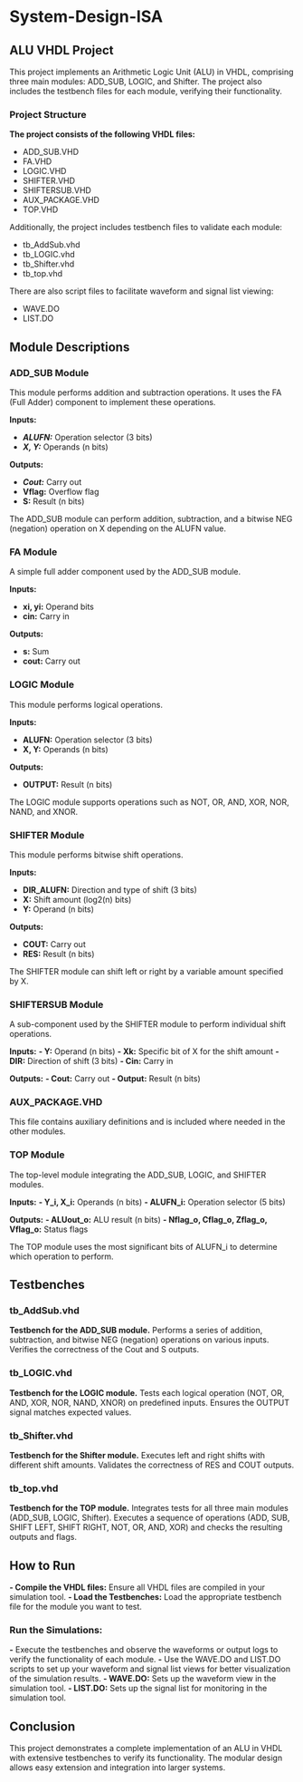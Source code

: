 # System-Design-ISA
## ALU VHDL Project
This project implements an Arithmetic Logic Unit (ALU) in VHDL, comprising three main modules: ADD_SUB, LOGIC, and Shifter. The project also includes the testbench files for each module, verifying their functionality.

### Project Structure
**The project consists of the following VHDL files:**
- ADD_SUB.VHD
- FA.VHD
- LOGIC.VHD
- SHIFTER.VHD
- SHIFTERSUB.VHD
- AUX_PACKAGE.VHD
- TOP.VHD

Additionally, the project includes testbench files to validate each module:

- tb_AddSub.vhd
- tb_LOGIC.vhd
- tb_Shifter.vhd
- tb_top.vhd
  
There are also script files to facilitate waveform and signal list viewing:

- WAVE.DO
- LIST.DO


## Module Descriptions
### ADD_SUB Module
This module performs addition and subtraction operations. 
It uses the FA (Full Adder) component to implement these operations.

**Inputs:**
- ***ALUFN:*** Operation selector (3 bits)
- ***X, Y:*** Operands (n bits)
  
**Outputs:**
- ***Cout:*** Carry out
- **Vflag:** Overflow flag
- **S:** Result (n bits)

The ADD_SUB module can perform addition, subtraction, and a bitwise NEG (negation) operation on X depending on the ALUFN value.

### FA Module
A simple full adder component used by the ADD_SUB module.

**Inputs:**
- **xi, yi:** Operand bits
- **cin:** Carry in
  
**Outputs:**
- **s:** Sum
- **cout:** Carry out


### LOGIC Module
This module performs logical operations.

**Inputs:**
- **ALUFN:** Operation selector (3 bits)
- **X, Y:** Operands (n bits)
  
**Outputs:**
- **OUTPUT:** Result (n bits)
  
The LOGIC module supports operations such as NOT, OR, AND, XOR, NOR, NAND, and XNOR.


### SHIFTER Module
This module performs bitwise shift operations.

**Inputs:**
- **DIR_ALUFN:** Direction and type of shift (3 bits)
- **X:** Shift amount (log2(n) bits)
- **Y:** Operand (n bits)
  
**Outputs:**
- **COUT:** Carry out
- **RES:** Result (n bits)
  
The SHIFTER module can shift left or right by a variable amount specified by X.


### SHIFTERSUB Module
A sub-component used by the SHIFTER module to perform individual shift operations.

**Inputs:**
**- Y:** Operand (n bits)
**- Xk:** Specific bit of X for the shift amount
**- DIR:** Direction of shift (3 bits)
**- Cin:** Carry in

**Outputs:**
**- Cout:** Carry out
**- Output:** Result (n bits)


### AUX_PACKAGE.VHD
This file contains auxiliary definitions and is included where needed in the other modules.


### TOP Module
The top-level module integrating the ADD_SUB, LOGIC, and SHIFTER modules.

**Inputs:**
**- Y_i, X_i:** Operands (n bits)
**- ALUFN_i:** Operation selector (5 bits)

**Outputs:**
**- ALUout_o:** ALU result (n bits)
**- Nflag_o, Cflag_o, Zflag_o, Vflag_o:** Status flags

The TOP module uses the most significant bits of ALUFN_i to determine which operation to perform.


## Testbenches

### tb_AddSub.vhd
**Testbench for the ADD_SUB module.**
Performs a series of addition, subtraction, and bitwise NEG (negation) operations on various inputs.
Verifies the correctness of the Cout and S outputs.


### tb_LOGIC.vhd
**Testbench for the LOGIC module.**
Tests each logical operation (NOT, OR, AND, XOR, NOR, NAND, XNOR) on predefined inputs.
Ensures the OUTPUT signal matches expected values.


### tb_Shifter.vhd
**Testbench for the Shifter module.**
Executes left and right shifts with different shift amounts.
Validates the correctness of RES and COUT outputs.


### tb_top.vhd
**Testbench for the TOP module.**
Integrates tests for all three main modules (ADD_SUB, LOGIC, Shifter).
Executes a sequence of operations (ADD, SUB, SHIFT LEFT, SHIFT RIGHT, NOT, OR, AND, XOR) and checks the resulting outputs and flags.


## How to Run

**- Compile the VHDL files:** Ensure all VHDL files are compiled in your simulation tool.
**- Load the Testbenches:** Load the appropriate testbench file for the module you want to test.

### Run the Simulations:
**-** Execute the testbenches and observe the waveforms or output logs to verify the functionality of each module.
**-** Use the WAVE.DO and LIST.DO scripts to set up your waveform and signal list views for better visualization of the simulation results.
**- WAVE.DO:** Sets up the waveform view in the simulation tool.
**- LIST.DO:** Sets up the signal list for monitoring in the simulation tool.


## Conclusion
This project demonstrates a complete implementation of an ALU in VHDL with extensive testbenches to verify its functionality. 
The modular design allows easy extension and integration into larger systems.
